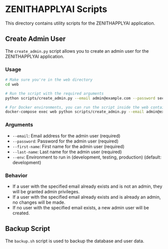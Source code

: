 # ZENITHAPPLYAI Scripts

This directory contains utility scripts for the ZENITHAPPLYAI application.

## Create Admin User

The `create_admin.py` script allows you to create an admin user for the ZENITHAPPLYAI application.

### Usage

```bash
# Make sure you're in the web directory
cd web

# Run the script with the required arguments
python scripts/create_admin.py --email admin@example.com --password securepassword --first-name Admin --last-name User

# For Docker environments, you can run the script inside the web container
docker-compose exec web python scripts/create_admin.py --email admin@example.com --password securepassword --first-name Admin --last-name User
```

### Arguments

- `--email`: Email address for the admin user (required)
- `--password`: Password for the admin user (required)
- `--first-name`: First name for the admin user (required)
- `--last-name`: Last name for the admin user (required)
- `--env`: Environment to run in (development, testing, production) (default: development)

### Behavior

- If a user with the specified email already exists and is not an admin, they will be granted admin privileges.
- If a user with the specified email already exists and is already an admin, no changes will be made.
- If no user with the specified email exists, a new admin user will be created.

## Backup Script

The `backup.sh` script is used to backup the database and user data.
